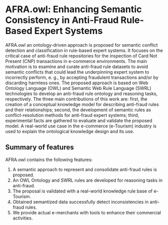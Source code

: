 # AFRA.owl: Enhancing Semantic Consistency in Anti-Fraud Rule-Based Expert Systems

AFRA.owl an ontology-driven approach is proposed for semantic conflict detection and classification in rule-based expert systems. It focuses on the critical case of anti-fraud rule repositories for the inspection of Card Not Present (CNP) transactions in e-commerce environments. The main motivation is to examine and curate anti-fraud rule datasets to avoid semantic conflicts that could lead the underpinning expert system to incorrectly perform, e. g., by accepting fraudulent transactions and/or by discarding harmless ones. The proposed approach is based on Web Ontology Language (OWL) and Semantic Web Rule Language (SWRL) technologies to develop an anti-fraud rule ontology and reasoning tasks, respectively. The three main contributions of this work are: first, the creation of a conceptual knowledge model for describing anti-fraud rules and their relationships; second, the development of semantic rules as conflict-resolution methods for anti-fraud expert systems; third, experimental facts are gathered to evaluate and validate the proposed model. A real-world use case in the e-commerce (e-Tourism) industry is used to explain the ontological knowledge design and its use. 

## Summary of features
AFRA.owl contains the following features:
1.	A semantic approach to represent and consolidate anti-fraud rules is proposed.
2.	An OWL Ontology and SWRL rules are developed for reasoning tasks in anti-fraud.
3.	The proposal is validated with a real-world knowledge rule base of e-Tourism.
4.	Obtained semantized data successfully detect inconsistencies in anti-fraud rules. 
5.	We provide actual e-merchants with tools to enhance their commercial activities.



